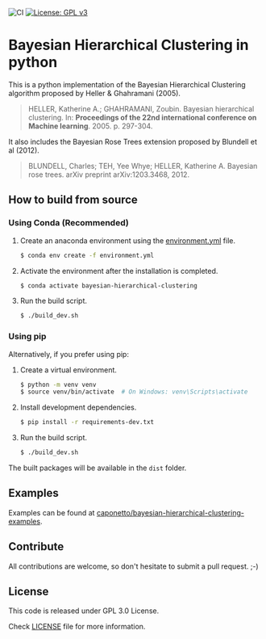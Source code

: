 ![CI](https://github.com/caponetto/bayesian-hierarchical-clustering/workflows/Python%20application/badge.svg)
[![License: GPL v3](https://img.shields.io/badge/License-GPLv3-blue.svg)](https://github.com/caponetto/bayesian-hierarchical-clustering/blob/main/LICENSE)

# Bayesian Hierarchical Clustering in python
This is a python implementation of the Bayesian Hierarchical Clustering algorithm proposed by Heller & Ghahramani (2005).
> HELLER, Katherine A.; GHAHRAMANI, Zoubin. Bayesian hierarchical clustering. In: **Proceedings of the 22nd international conference on Machine learning**. 2005. p. 297-304.

It also includes the Bayesian Rose Trees extension proposed by Blundell et al (2012).
> BLUNDELL, Charles; TEH, Yee Whye; HELLER, Katherine A. Bayesian rose trees. arXiv preprint arXiv:1203.3468, 2012.

## How to build from source

### Using Conda (Recommended)

1. Create an anaconda environment using the [environment.yml](environment.yml) file.

    ```bash
    $ conda env create -f environment.yml
    ```

2. Activate the environment after the installation is completed.

    ```bash
    $ conda activate bayesian-hierarchical-clustering
    ```

3. Run the build script.

    ```bash
    $ ./build_dev.sh
    ```

### Using pip

Alternatively, if you prefer using pip:

1. Create a virtual environment.

    ```bash
    $ python -m venv venv
    $ source venv/bin/activate  # On Windows: venv\Scripts\activate
    ```

2. Install development dependencies.

    ```bash
    $ pip install -r requirements-dev.txt
    ```

3. Run the build script.

    ```bash
    $ ./build_dev.sh
    ```

The built packages will be available in the `dist` folder.

## Examples

Examples can be found at [caponetto/bayesian-hierarchical-clustering-examples](https://github.com/caponetto/bayesian-hierarchical-clustering-examples).


## Contribute
All contributions are welcome, so don't hesitate to submit a pull request. ;-)

## License
This code is released under GPL 3.0 License.

Check [LICENSE](LICENSE) file for more information.
